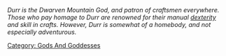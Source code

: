 *Durr is the Dwarven Mountain God, and patron of craftsmen everywhere.
Those who pay homage to Durr are renowned for their manual
[dexterity](Dexterity.md "wikilink") and skill in crafts. However, Durr
is somewhat of a homebody, and not especially adventurous.*

[Category: Gods And Goddesses](Category:_Gods_And_Goddesses "wikilink")
